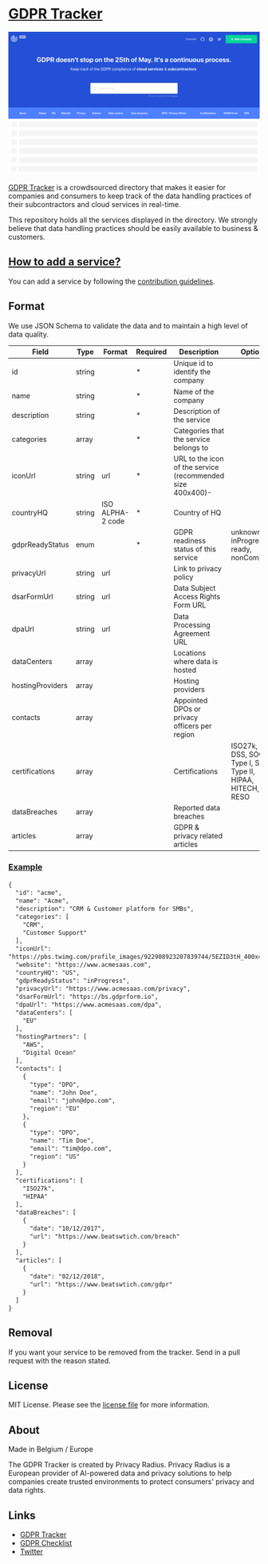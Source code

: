 # [GDPR Tracker](https://www.gdprtracker.io/) 

<img src="https://github.com/privacyradius/gdpr-tracker/blob/master/images/screenshot.png">

[GDPR Tracker](https://www.gdprtracker.io/) is a crowdsourced directory that makes it easier for companies and consumers to keep track of the data handling practices of their subcontractors and cloud services in real-time.

This repository holds all the services displayed in the directory. We strongly believe that data handling practices should be easily available to business & customers. 

## [How to add a service?](https://github.com/privacyradius/gdpr-tracker/blob/master/CONTRIBUTING.md)

You can add a service by following the [contribution guidelines](https://github.com/privacyradius/gdpr-tracker/blob/master/CONTRIBUTING.md).

## Format

We use JSON Schema to validate the data and to maintain a high level of data quality.

| Field            	| Type   	| Format           	| Required 	| Description                                                	| Options                                                           	|
|------------------	|--------	|------------------	|----------	|------------------------------------------------------------	|-------------------------------------------------------------------	|
| id               	| string 	|                  	| *        	| Unique id to identify the company                          	|                                                                   	|
| name             	| string 	|                  	| *        	| Name of the company                                        	|                                                                   	|
| description      	| string 	|                  	| *        	| Description of the service                                 	|                                                                   	|
| categories       	| array  	|                  	| *        	| Categories that the service belongs to                     	|                                                                   	|
| iconUrl          	| string 	| url              	| *        	| URL to the icon of the service (recommended size 400x400)- 	|                                                                   	|
| countryHQ        	| string 	| ISO ALPHA-2 code 	| *        	| Country of HQ                                              	|                                                                   	|
| gdprReadyStatus  	| enum   	|                  	| *        	| GDPR readiness status of this service                      	| unknown, inProgress, ready, nonCompliant                          	|
| privacyUrl       	| string 	| url              	|          	| Link to privacy policy                                     	|                                                                   	|
| dsarFormUrl      	| string 	| url              	|          	| Data Subject Access Rights Form URL                        	|                                                                   	|
| dpaUrl           	| string 	| url              	|          	| Data Processing Agreement URL                              	|                                                                   	|
| dataCenters      	| array  	|                  	|          	| Locations where data is hosted                             	|                                                                   	|
| hostingProviders 	| array  	|                  	|          	| Hosting providers                                          	|                                                                   	|
| contacts         	| array  	|                  	|          	| Appointed DPOs or privacy officers per region              	|                                                                   	|
| certifications   	| array  	|                  	|          	| Certifications                                             	| ISO27k, PCI DSS, SOC 2 Type I, SOC 2 Type II, HIPAA, HITECH, RESO 	|
| dataBreaches     	| array  	|                  	|          	| Reported data breaches                                     	|                                                                   	|
| articles         	| array  	|                  	|          	| GDPR & privacy related articles                            	|                                                                   	|
### [Example](https://github.com/privacyradius/gdpr-tracker/blob/master/schema.json)

```
{
  "id": "acme",
  "name": "Acme",
  "description": "CRM & Customer platform for SMBs",
  "categories": [
    "CRM", 
    "Customer Support"
  ],
  "iconUrl": "https://pbs.twimg.com/profile_images/922908923207839744/5EZID3tH_400x400.jpg",
  "website": "https://www.acmesaas.com",
  "countryHQ": "US",
  "gdprReadyStatus": "inProgress",
  "privacyUrl": "https://www.acmesaas.com/privacy",
  "dsarFormUrl": "https://bs.gdprform.io",
  "dpaUrl": "https://www.acmesaas.com/dpa",
  "dataCenters": [
    "EU"
  ],
  "hostingPartners": [
    "AWS", 
    "Digital Ocean"
  ],
  "contacts": [
    {
      "type": "DPO",
      "name": "John Doe",
      "email": "john@dpo.com",
      "region": "EU"
    }, 
    {
      "type": "DPO",
      "name": "Tim Doe",
      "email": "tim@dpo.com",
      "region": "US"
    }
  ],
  "certifications": [
    "ISO27k", 
    "HIPAA"
  ],
  "dataBreaches": [
    {
      "date": "10/12/2017",
      "url": "https://www.beatswtich.com/breach"
    }
  ],
  "articles": [
    {
      "date": "02/12/2018",
      "url": "https://www.beatswtich.com/gdpr"
    }
  ]
}
```

## Removal

If you want your service to be removed from the tracker. Send in a pull request with the reason stated.

## License

MIT License. Please see the [license file](https://github.com/privacyradius/gdpr-tracker/blob/master/LICENSE) for more information.

## About

Made in Belgium / Europe

The GDPR Tracker is created by Privacy Radius. Privacy Radius is a European provider of AI-powered data and privacy solutions to help companies create trusted environments to protect consumers' privacy and data rights. 

## Links

* [GDPR Tracker](https://www.gdprtracker.io/)
* [GDPR Checklist](https://www.gdprchecklist.io/)
* [Twitter](https://twitter.com/privacyradius)